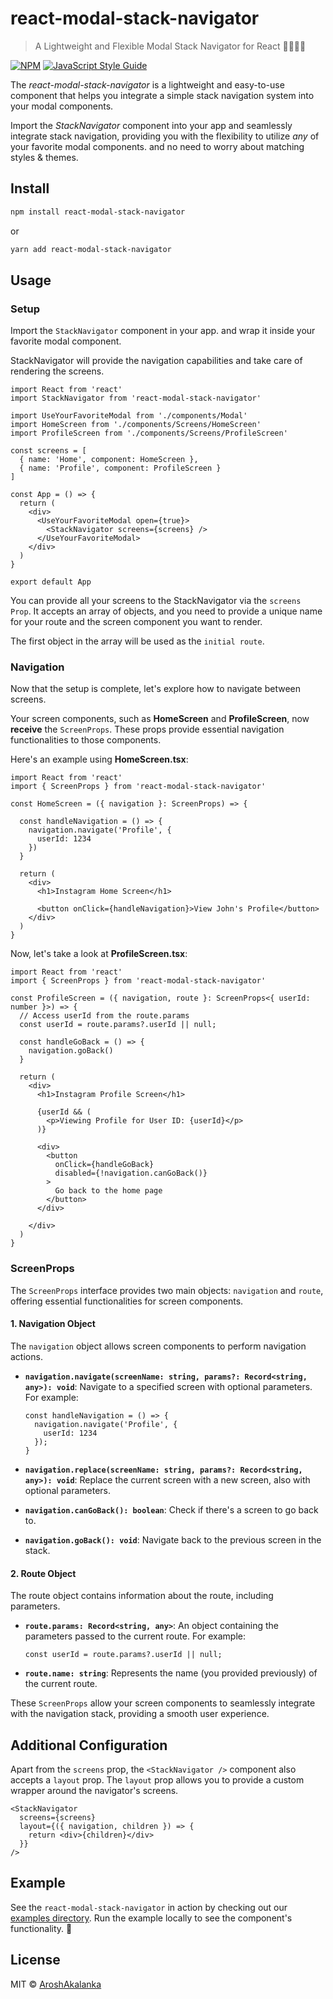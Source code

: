 # react-modal-stack-navigator

> A Lightweight and Flexible Modal Stack Navigator for React 👩🏻‍💻🚀

[![NPM](https://img.shields.io/npm/v/react-modal-stack-navigator.svg)](https://www.npmjs.com/package/react-modal-stack-navigator) [![JavaScript Style Guide](https://img.shields.io/badge/code_style-standard-brightgreen.svg)](https://standardjs.com)


The *react-modal-stack-navigator* is a lightweight and easy-to-use component that helps you integrate a simple stack navigation system into your modal components.

Import the *StackNavigator* component into your app and seamlessly integrate stack navigation, providing you with the flexibility to utilize *any* of your favorite modal components. and no need to worry about matching styles & themes.


## Install

```bash
npm install react-modal-stack-navigator
```

or

```bash
yarn add react-modal-stack-navigator
```

## Usage

### Setup

Import the `StackNavigator` component in your app. and wrap it inside your favorite modal component.

StackNavigator will provide the navigation capabilities and take care of rendering the screens. 

```tsx
import React from 'react'
import StackNavigator from 'react-modal-stack-navigator'

import UseYourFavoriteModal from './components/Modal'
import HomeScreen from './components/Screens/HomeScreen'
import ProfileScreen from './components/Screens/ProfileScreen'

const screens = [
  { name: 'Home', component: HomeScreen },
  { name: 'Profile', component: ProfileScreen }
]

const App = () => {
  return (
    <div>
      <UseYourFavoriteModal open={true}>
        <StackNavigator screens={screens} />
      </UseYourFavoriteModal>
    </div>
  )
}

export default App

```

You can provide all your screens to the StackNavigator via the `screens Prop`.
It accepts an array of objects, and you need to provide a unique name for your route and the screen component you want to render.

The first object in the array will be used as the `initial route`.

### Navigation

Now that the setup is complete, let's explore how to navigate between screens.

Your screen components, such as **HomeScreen** and **ProfileScreen**, now **receive** the `ScreenProps`. These props provide essential navigation functionalities to those components.

Here's an example using **HomeScreen.tsx**:

```tsx
import React from 'react'
import { ScreenProps } from 'react-modal-stack-navigator'

const HomeScreen = ({ navigation }: ScreenProps) => {

  const handleNavigation = () => {
    navigation.navigate('Profile', {
      userId: 1234
    })
  }

  return (
    <div>
      <h1>Instagram Home Screen</h1>

      <button onClick={handleNavigation}>View John's Profile</button>
    </div>
  )
}

```

Now, let's take a look at **ProfileScreen.tsx**:

```tsx
import React from 'react'
import { ScreenProps } from 'react-modal-stack-navigator'

const ProfileScreen = ({ navigation, route }: ScreenProps<{ userId: number }>) => {
  // Access userId from the route.params
  const userId = route.params?.userId || null;

  const handleGoBack = () => {
    navigation.goBack()
  }

  return (
    <div>
      <h1>Instagram Profile Screen</h1>

      {userId && (
        <p>Viewing Profile for User ID: {userId}</p>
      )}

      <div>
        <button
          onClick={handleGoBack}
          disabled={!navigation.canGoBack()}
        >
          Go back to the home page
        </button>
      </div>

    </div>
  )
}
```

### ScreenProps

The `ScreenProps` interface provides two main objects: `navigation` and `route`, offering essential functionalities for screen components.

#### 1. Navigation Object
The `navigation` object allows screen components to perform navigation actions.

- **`navigation.navigate(screenName: string, params?: Record<string, any>): void`**: Navigate to a specified screen with optional parameters. For example:

  ```tsx
  const handleNavigation = () => {
    navigation.navigate('Profile', {
      userId: 1234
    });
  }
  ```

- **`navigation.replace(screenName: string, params?: Record<string, any>): void`**: Replace the current screen with a new screen, also with optional parameters.

- **`navigation.canGoBack(): boolean`**: Check if there's a screen to go back to.

- **`navigation.goBack(): void`**: Navigate back to the previous screen in the stack.


#### 2. Route Object
The route object contains information about the route, including parameters.

- **`route.params: Record<string, any>`**: An object containing the parameters passed to the current route. For example:

  ```tsx
  const userId = route.params?.userId || null;
  ```

- **`route.name: string`**: Represents the name (you provided previously) of the current route.


These `ScreenProps` allow your screen components to seamlessly integrate with the navigation stack, providing a smooth user experience.

## Additional Configuration

Apart from the `screens` prop, the `<StackNavigator />` component also accepts a `layout` prop. The `layout` prop allows you to provide a custom wrapper around the navigator's screens.

```tsx
<StackNavigator
  screens={screens}
  layout={({ navigation, children }) => {
    return <div>{children}</div>
  }}
/>
```

## Example

See the `react-modal-stack-navigator` in action by checking out our [examples directory](https://github.com/AroshAkalanka/react-modal-stack-navigator/tree/main/example). Run the example locally to see the component's functionality. 🚀


## License

MIT © [AroshAkalanka](https://github.com/AroshAkalanka)
